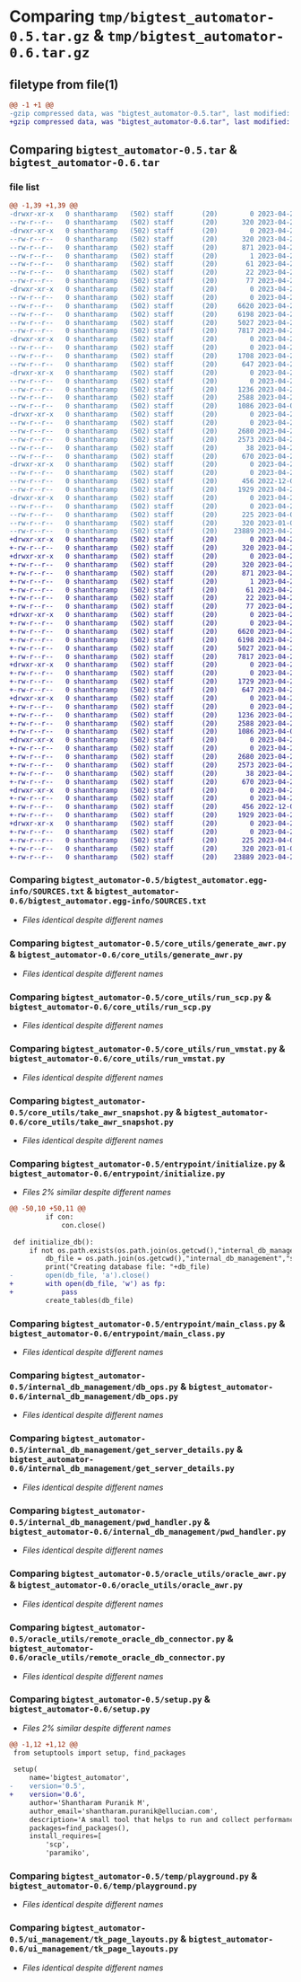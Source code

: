 # Comparing `tmp/bigtest_automator-0.5.tar.gz` & `tmp/bigtest_automator-0.6.tar.gz`

## filetype from file(1)

```diff
@@ -1 +1 @@
-gzip compressed data, was "bigtest_automator-0.5.tar", last modified: Sun Apr 23 16:28:26 2023, max compression
+gzip compressed data, was "bigtest_automator-0.6.tar", last modified: Sun Apr 23 16:32:08 2023, max compression
```

## Comparing `bigtest_automator-0.5.tar` & `bigtest_automator-0.6.tar`

### file list

```diff
@@ -1,39 +1,39 @@
-drwxr-xr-x   0 shantharamp   (502) staff       (20)        0 2023-04-23 16:28:26.086609 bigtest_automator-0.5/
--rw-r--r--   0 shantharamp   (502) staff       (20)      320 2023-04-23 16:28:26.086465 bigtest_automator-0.5/PKG-INFO
-drwxr-xr-x   0 shantharamp   (502) staff       (20)        0 2023-04-23 16:28:26.082526 bigtest_automator-0.5/bigtest_automator.egg-info/
--rw-r--r--   0 shantharamp   (502) staff       (20)      320 2023-04-23 16:28:26.000000 bigtest_automator-0.5/bigtest_automator.egg-info/PKG-INFO
--rw-r--r--   0 shantharamp   (502) staff       (20)      871 2023-04-23 16:28:26.000000 bigtest_automator-0.5/bigtest_automator.egg-info/SOURCES.txt
--rw-r--r--   0 shantharamp   (502) staff       (20)        1 2023-04-23 16:28:26.000000 bigtest_automator-0.5/bigtest_automator.egg-info/dependency_links.txt
--rw-r--r--   0 shantharamp   (502) staff       (20)       61 2023-04-23 16:28:26.000000 bigtest_automator-0.5/bigtest_automator.egg-info/entry_points.txt
--rw-r--r--   0 shantharamp   (502) staff       (20)       22 2023-04-23 16:28:26.000000 bigtest_automator-0.5/bigtest_automator.egg-info/requires.txt
--rw-r--r--   0 shantharamp   (502) staff       (20)       77 2023-04-23 16:28:26.000000 bigtest_automator-0.5/bigtest_automator.egg-info/top_level.txt
-drwxr-xr-x   0 shantharamp   (502) staff       (20)        0 2023-04-23 16:28:26.083245 bigtest_automator-0.5/core_utils/
--rw-r--r--   0 shantharamp   (502) staff       (20)        0 2023-04-23 15:36:07.000000 bigtest_automator-0.5/core_utils/__init__.py
--rw-r--r--   0 shantharamp   (502) staff       (20)     6620 2023-04-22 06:17:51.000000 bigtest_automator-0.5/core_utils/generate_awr.py
--rw-r--r--   0 shantharamp   (502) staff       (20)     6198 2023-04-22 06:19:59.000000 bigtest_automator-0.5/core_utils/run_scp.py
--rw-r--r--   0 shantharamp   (502) staff       (20)     5027 2023-04-22 06:21:16.000000 bigtest_automator-0.5/core_utils/run_vmstat.py
--rw-r--r--   0 shantharamp   (502) staff       (20)     7817 2023-04-22 06:22:05.000000 bigtest_automator-0.5/core_utils/take_awr_snapshot.py
-drwxr-xr-x   0 shantharamp   (502) staff       (20)        0 2023-04-23 16:28:26.083665 bigtest_automator-0.5/entrypoint/
--rw-r--r--   0 shantharamp   (502) staff       (20)        0 2023-04-23 16:17:21.000000 bigtest_automator-0.5/entrypoint/__init__.py
--rw-r--r--   0 shantharamp   (502) staff       (20)     1708 2023-04-23 15:23:40.000000 bigtest_automator-0.5/entrypoint/initialize.py
--rw-r--r--   0 shantharamp   (502) staff       (20)      647 2023-04-23 16:24:30.000000 bigtest_automator-0.5/entrypoint/main_class.py
-drwxr-xr-x   0 shantharamp   (502) staff       (20)        0 2023-04-23 16:28:26.084657 bigtest_automator-0.5/internal_db_management/
--rw-r--r--   0 shantharamp   (502) staff       (20)        0 2023-04-23 15:37:16.000000 bigtest_automator-0.5/internal_db_management/__init__.py
--rw-r--r--   0 shantharamp   (502) staff       (20)     1236 2023-04-22 06:33:13.000000 bigtest_automator-0.5/internal_db_management/db_ops.py
--rw-r--r--   0 shantharamp   (502) staff       (20)     2588 2023-04-22 06:25:51.000000 bigtest_automator-0.5/internal_db_management/get_server_details.py
--rw-r--r--   0 shantharamp   (502) staff       (20)     1086 2023-04-03 11:48:57.000000 bigtest_automator-0.5/internal_db_management/pwd_handler.py
-drwxr-xr-x   0 shantharamp   (502) staff       (20)        0 2023-04-23 16:28:26.085175 bigtest_automator-0.5/oracle_utils/
--rw-r--r--   0 shantharamp   (502) staff       (20)        0 2023-04-23 15:37:20.000000 bigtest_automator-0.5/oracle_utils/__init__.py
--rw-r--r--   0 shantharamp   (502) staff       (20)     2680 2023-04-22 06:26:28.000000 bigtest_automator-0.5/oracle_utils/oracle_awr.py
--rw-r--r--   0 shantharamp   (502) staff       (20)     2573 2023-04-22 06:23:15.000000 bigtest_automator-0.5/oracle_utils/remote_oracle_db_connector.py
--rw-r--r--   0 shantharamp   (502) staff       (20)       38 2023-04-23 16:28:26.086654 bigtest_automator-0.5/setup.cfg
--rw-r--r--   0 shantharamp   (502) staff       (20)      670 2023-04-23 16:27:33.000000 bigtest_automator-0.5/setup.py
-drwxr-xr-x   0 shantharamp   (502) staff       (20)        0 2023-04-23 16:28:26.085621 bigtest_automator-0.5/temp/
--rw-r--r--   0 shantharamp   (502) staff       (20)        0 2023-04-23 15:37:23.000000 bigtest_automator-0.5/temp/__init__.py
--rw-r--r--   0 shantharamp   (502) staff       (20)      456 2022-12-06 06:14:16.000000 bigtest_automator-0.5/temp/initiator.py
--rw-r--r--   0 shantharamp   (502) staff       (20)     1929 2023-04-21 13:38:54.000000 bigtest_automator-0.5/temp/playground.py
-drwxr-xr-x   0 shantharamp   (502) staff       (20)        0 2023-04-23 16:28:26.086217 bigtest_automator-0.5/ui_management/
--rw-r--r--   0 shantharamp   (502) staff       (20)        0 2023-04-23 15:37:27.000000 bigtest_automator-0.5/ui_management/__init__.py
--rw-r--r--   0 shantharamp   (502) staff       (20)      225 2023-04-05 09:57:55.000000 bigtest_automator-0.5/ui_management/dynamic_logger.py
--rw-r--r--   0 shantharamp   (502) staff       (20)      320 2023-01-04 15:10:35.000000 bigtest_automator-0.5/ui_management/grid.py
--rw-r--r--   0 shantharamp   (502) staff       (20)    23889 2023-04-23 06:00:54.000000 bigtest_automator-0.5/ui_management/tk_page_layouts.py
+drwxr-xr-x   0 shantharamp   (502) staff       (20)        0 2023-04-23 16:32:08.347676 bigtest_automator-0.6/
+-rw-r--r--   0 shantharamp   (502) staff       (20)      320 2023-04-23 16:32:08.347517 bigtest_automator-0.6/PKG-INFO
+drwxr-xr-x   0 shantharamp   (502) staff       (20)        0 2023-04-23 16:32:08.340962 bigtest_automator-0.6/bigtest_automator.egg-info/
+-rw-r--r--   0 shantharamp   (502) staff       (20)      320 2023-04-23 16:32:08.000000 bigtest_automator-0.6/bigtest_automator.egg-info/PKG-INFO
+-rw-r--r--   0 shantharamp   (502) staff       (20)      871 2023-04-23 16:32:08.000000 bigtest_automator-0.6/bigtest_automator.egg-info/SOURCES.txt
+-rw-r--r--   0 shantharamp   (502) staff       (20)        1 2023-04-23 16:32:08.000000 bigtest_automator-0.6/bigtest_automator.egg-info/dependency_links.txt
+-rw-r--r--   0 shantharamp   (502) staff       (20)       61 2023-04-23 16:32:08.000000 bigtest_automator-0.6/bigtest_automator.egg-info/entry_points.txt
+-rw-r--r--   0 shantharamp   (502) staff       (20)       22 2023-04-23 16:32:08.000000 bigtest_automator-0.6/bigtest_automator.egg-info/requires.txt
+-rw-r--r--   0 shantharamp   (502) staff       (20)       77 2023-04-23 16:32:08.000000 bigtest_automator-0.6/bigtest_automator.egg-info/top_level.txt
+drwxr-xr-x   0 shantharamp   (502) staff       (20)        0 2023-04-23 16:32:08.342346 bigtest_automator-0.6/core_utils/
+-rw-r--r--   0 shantharamp   (502) staff       (20)        0 2023-04-23 15:36:07.000000 bigtest_automator-0.6/core_utils/__init__.py
+-rw-r--r--   0 shantharamp   (502) staff       (20)     6620 2023-04-22 06:17:51.000000 bigtest_automator-0.6/core_utils/generate_awr.py
+-rw-r--r--   0 shantharamp   (502) staff       (20)     6198 2023-04-22 06:19:59.000000 bigtest_automator-0.6/core_utils/run_scp.py
+-rw-r--r--   0 shantharamp   (502) staff       (20)     5027 2023-04-22 06:21:16.000000 bigtest_automator-0.6/core_utils/run_vmstat.py
+-rw-r--r--   0 shantharamp   (502) staff       (20)     7817 2023-04-22 06:22:05.000000 bigtest_automator-0.6/core_utils/take_awr_snapshot.py
+drwxr-xr-x   0 shantharamp   (502) staff       (20)        0 2023-04-23 16:32:08.343088 bigtest_automator-0.6/entrypoint/
+-rw-r--r--   0 shantharamp   (502) staff       (20)        0 2023-04-23 16:17:21.000000 bigtest_automator-0.6/entrypoint/__init__.py
+-rw-r--r--   0 shantharamp   (502) staff       (20)     1729 2023-04-23 16:31:52.000000 bigtest_automator-0.6/entrypoint/initialize.py
+-rw-r--r--   0 shantharamp   (502) staff       (20)      647 2023-04-23 16:24:30.000000 bigtest_automator-0.6/entrypoint/main_class.py
+drwxr-xr-x   0 shantharamp   (502) staff       (20)        0 2023-04-23 16:32:08.344178 bigtest_automator-0.6/internal_db_management/
+-rw-r--r--   0 shantharamp   (502) staff       (20)        0 2023-04-23 15:37:16.000000 bigtest_automator-0.6/internal_db_management/__init__.py
+-rw-r--r--   0 shantharamp   (502) staff       (20)     1236 2023-04-22 06:33:13.000000 bigtest_automator-0.6/internal_db_management/db_ops.py
+-rw-r--r--   0 shantharamp   (502) staff       (20)     2588 2023-04-22 06:25:51.000000 bigtest_automator-0.6/internal_db_management/get_server_details.py
+-rw-r--r--   0 shantharamp   (502) staff       (20)     1086 2023-04-03 11:48:57.000000 bigtest_automator-0.6/internal_db_management/pwd_handler.py
+drwxr-xr-x   0 shantharamp   (502) staff       (20)        0 2023-04-23 16:32:08.345072 bigtest_automator-0.6/oracle_utils/
+-rw-r--r--   0 shantharamp   (502) staff       (20)        0 2023-04-23 15:37:20.000000 bigtest_automator-0.6/oracle_utils/__init__.py
+-rw-r--r--   0 shantharamp   (502) staff       (20)     2680 2023-04-22 06:26:28.000000 bigtest_automator-0.6/oracle_utils/oracle_awr.py
+-rw-r--r--   0 shantharamp   (502) staff       (20)     2573 2023-04-22 06:23:15.000000 bigtest_automator-0.6/oracle_utils/remote_oracle_db_connector.py
+-rw-r--r--   0 shantharamp   (502) staff       (20)       38 2023-04-23 16:32:08.347723 bigtest_automator-0.6/setup.cfg
+-rw-r--r--   0 shantharamp   (502) staff       (20)      670 2023-04-23 16:32:00.000000 bigtest_automator-0.6/setup.py
+drwxr-xr-x   0 shantharamp   (502) staff       (20)        0 2023-04-23 16:32:08.346009 bigtest_automator-0.6/temp/
+-rw-r--r--   0 shantharamp   (502) staff       (20)        0 2023-04-23 15:37:23.000000 bigtest_automator-0.6/temp/__init__.py
+-rw-r--r--   0 shantharamp   (502) staff       (20)      456 2022-12-06 06:14:16.000000 bigtest_automator-0.6/temp/initiator.py
+-rw-r--r--   0 shantharamp   (502) staff       (20)     1929 2023-04-21 13:38:54.000000 bigtest_automator-0.6/temp/playground.py
+drwxr-xr-x   0 shantharamp   (502) staff       (20)        0 2023-04-23 16:32:08.346999 bigtest_automator-0.6/ui_management/
+-rw-r--r--   0 shantharamp   (502) staff       (20)        0 2023-04-23 15:37:27.000000 bigtest_automator-0.6/ui_management/__init__.py
+-rw-r--r--   0 shantharamp   (502) staff       (20)      225 2023-04-05 09:57:55.000000 bigtest_automator-0.6/ui_management/dynamic_logger.py
+-rw-r--r--   0 shantharamp   (502) staff       (20)      320 2023-01-04 15:10:35.000000 bigtest_automator-0.6/ui_management/grid.py
+-rw-r--r--   0 shantharamp   (502) staff       (20)    23889 2023-04-23 06:00:54.000000 bigtest_automator-0.6/ui_management/tk_page_layouts.py
```

### Comparing `bigtest_automator-0.5/bigtest_automator.egg-info/SOURCES.txt` & `bigtest_automator-0.6/bigtest_automator.egg-info/SOURCES.txt`

 * *Files identical despite different names*

### Comparing `bigtest_automator-0.5/core_utils/generate_awr.py` & `bigtest_automator-0.6/core_utils/generate_awr.py`

 * *Files identical despite different names*

### Comparing `bigtest_automator-0.5/core_utils/run_scp.py` & `bigtest_automator-0.6/core_utils/run_scp.py`

 * *Files identical despite different names*

### Comparing `bigtest_automator-0.5/core_utils/run_vmstat.py` & `bigtest_automator-0.6/core_utils/run_vmstat.py`

 * *Files identical despite different names*

### Comparing `bigtest_automator-0.5/core_utils/take_awr_snapshot.py` & `bigtest_automator-0.6/core_utils/take_awr_snapshot.py`

 * *Files identical despite different names*

### Comparing `bigtest_automator-0.5/entrypoint/initialize.py` & `bigtest_automator-0.6/entrypoint/initialize.py`

 * *Files 2% similar despite different names*

```diff
@@ -50,10 +50,11 @@
         if con:
             con.close()
 
 def initialize_db():
     if not os.path.exists(os.path.join(os.getcwd(),"internal_db_management","serverdb.db")):
         db_file = os.path.join(os.getcwd(),"internal_db_management","serverdb.db")
         print("Creating database file: "+db_file)
-        open(db_file, 'a').close()
+        with open(db_file, 'w') as fp:
+            pass
         create_tables(db_file)
```

### Comparing `bigtest_automator-0.5/entrypoint/main_class.py` & `bigtest_automator-0.6/entrypoint/main_class.py`

 * *Files identical despite different names*

### Comparing `bigtest_automator-0.5/internal_db_management/db_ops.py` & `bigtest_automator-0.6/internal_db_management/db_ops.py`

 * *Files identical despite different names*

### Comparing `bigtest_automator-0.5/internal_db_management/get_server_details.py` & `bigtest_automator-0.6/internal_db_management/get_server_details.py`

 * *Files identical despite different names*

### Comparing `bigtest_automator-0.5/internal_db_management/pwd_handler.py` & `bigtest_automator-0.6/internal_db_management/pwd_handler.py`

 * *Files identical despite different names*

### Comparing `bigtest_automator-0.5/oracle_utils/oracle_awr.py` & `bigtest_automator-0.6/oracle_utils/oracle_awr.py`

 * *Files identical despite different names*

### Comparing `bigtest_automator-0.5/oracle_utils/remote_oracle_db_connector.py` & `bigtest_automator-0.6/oracle_utils/remote_oracle_db_connector.py`

 * *Files identical despite different names*

### Comparing `bigtest_automator-0.5/setup.py` & `bigtest_automator-0.6/setup.py`

 * *Files 2% similar despite different names*

```diff
@@ -1,12 +1,12 @@
 from setuptools import setup, find_packages
 
 setup(
     name='bigtest_automator',
-    version='0.5',
+    version='0.6',
     author='Shantharam Puranik M',
     author_email='shantharam.puranik@ellucian.com',
     description='A small tool that helps to run and collect performance related metrics such as VMSTAT and AWR. Highly specific to my ORG, might not be useful for general public. SORRY! - Noob.',
     packages=find_packages(),
     install_requires=[
         'scp',
         'paramiko',
```

### Comparing `bigtest_automator-0.5/temp/playground.py` & `bigtest_automator-0.6/temp/playground.py`

 * *Files identical despite different names*

### Comparing `bigtest_automator-0.5/ui_management/tk_page_layouts.py` & `bigtest_automator-0.6/ui_management/tk_page_layouts.py`

 * *Files identical despite different names*


